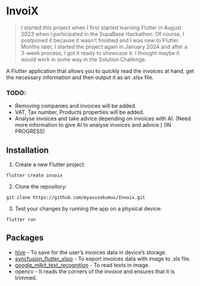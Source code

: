 # InvoiX

> I started this project when I first started learning Flutter in August 2023 when I participated in the SupaBase Hackathon. Of course, I postponed it because it wasn't finished and I was new to Flutter. Months later, I started the project again in January 2024 and after a 3-week process, I got it ready to showcase it. I thought maybe it would work in some way in the Solution Challenge.

A Flutter application that allows you to quickly read the invoices at hand, get the necessary information and then output it as an .xlsx file.

### TODO:
- Removing companies and invoices will be added.
- VAT, Tax number, Products properties will be added.
- Analyse invoices and take advice depending on invoices with AI. (Need more information to give AI to analyse invoices and advice.) (IN PROGRESS)

## Installation

1. Create a new Flutter project:
```
flutter create invoix
```

2. Clone the repository:
```
git clone https://github.com/myavuzokumus/Invoix.git
```

3. Test your changes by running the app on a physical device:
```
flutter run
```

## Packages

- [hive](https://pub.dev/packages/hive) - To save for the user’s invoices data in device’s storage.
- [syncfusion_flutter_xlsio](https://pub.dev/packages/syncfusion_flutter_xlsio) - To export invoices data with image to .xls file.
- [google_mlkit_text_recognition](https://pub.dev/packages/google_mlkit_text_recognition) - To read texts in image.
- opencv - It reads the corners of the invoice and ensures that it is trimmed.
